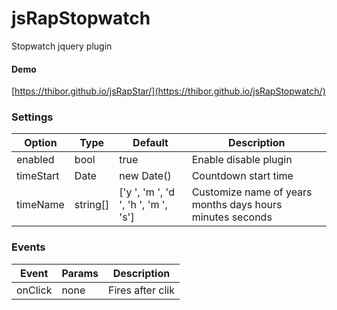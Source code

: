 # jsRapStopwatch
Stopwatch jquery plugin

#### Demo

[https://thibor.github.io/jsRapStar/](https://thibor.github.io/jsRapStopwatch/) 

### Settings

Option | Type | Default | Description
------ | ---- | ------- | -----------
enabled | bool | true | Enable disable plugin
timeStart | Date | new Date() | Countdown start time
timeName | string[] | ['y ', 'm ', 'd ', 'h ', 'm ', 's'] | Customize name of years months days hours minutes seconds

### Events

Event | Params | Description
------ | ---- | -------
onClick | none | Fires after clik
